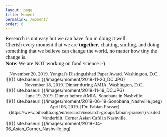 ```yaml
---
layout: page
title: Moment
permalink: /moment/
order: 6
---
```


<!-- 
<span style="font-family:Papyrus; font-size:1.2em;">... Research is merely a life that we choose, no magic or difference from any other job in the society. If you really want me to pick something, I would say we "sacrifce" leisure for something that we call freedom, a freedom that we _think_ to do whatever we want, but unfortunately, is a biggest "lie" ever told :-)... Research, as [Dr. Daniel Fabbri](https://www.vumc.org/dbmi/person/daniel-fabbri-phd) once said, is something that makes you feel like working on a Saturday, but everyday is a Saturday :-)... We are always used to what we used to be, but forget who we are ... Cherish every moment that we were once **together**, chatting, smiling, and doing something that we believe can change the world, no matter how tiny it is ... <br>... **Note**: we are NOT working on food science :-) ...</span>
-->

<span style="font-family:Papyrus; font-size:1.2em;"> Research is not easy but we can have fun in doing it well. <br> Cherish every moment that we are **together**, chatting, smiling, and doing something that we believe can change the world, no matter how tiny the change is.
<br>**Note**: We are NOT working on food science :-)</span>

<div align="center"><span style="font-family:Papyrus; font-size:1.1em;">November 20, 2019. Yongtai's Distinguished Paper Award. Washington, D.C..</span></div>
![]({{ site.baseurl }}/images/moment/2019-11-20_DC.JPG)

<br>
<div align="center"><span style="font-family:Papyrus; font-size:1.1em;">November 18, 2019. Dinner during AMIA. Washington, D.C..</span></div>
![]({{ site.baseurl }}/images/moment/2019-11-19_DC.JPG)

<br>
<div align="center"><span style="font-family:Papyrus; font-size:1.1em;">June 19, 2019. Dinner before AMIA. Sonobana in Nashville.</span></div>
![]({{ site.baseurl }}/images/moment/2019-06-19-Sonobana_Nashville.jpeg)

<br>
<div align="center"><span style="font-family:Papyrus; font-size:1.1em;">April 06, 2019. [Dr. Fabian Prasser](https://www.bihealth.org/en/research/research-groups/fabian-prasser/) visited Vanderbilt. Corner Asian Café in Nashville.</span></div>
![]({{ site.baseurl }}/images/moment/2019-04-06_Asian_Corner_Nashville.jpg)
